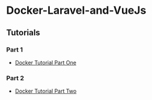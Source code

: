 # Docker-Laravel-and-VueJs

## Tutorials

### Part 1

* [Docker Tutorial Part One](https://medium.com/@shakyShane/laravel-docker-part-1-setup-for-development-e3daaefaf3c)

### Part 2

* [Docker Tutorial Part Two](https://medium.com/@shakyShane/laravel-docker-part-2-preparing-for-production-9c6a024e9797)
